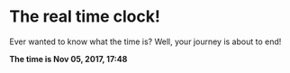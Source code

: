 # The real time clock!

Ever wanted to know what the time is? Well, your journey is about to end!

**The time is Nov 05, 2017, 17:48**